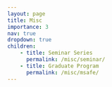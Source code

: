 ```yaml
---
layout: page
title: Misc
importance: 3
nav: true
dropdown: true
children: 
    - title: Seminar Series
      permalink: /misc/seminar/
    - title: Graduate Program
      permalink: /misc/msafe/
---
```

